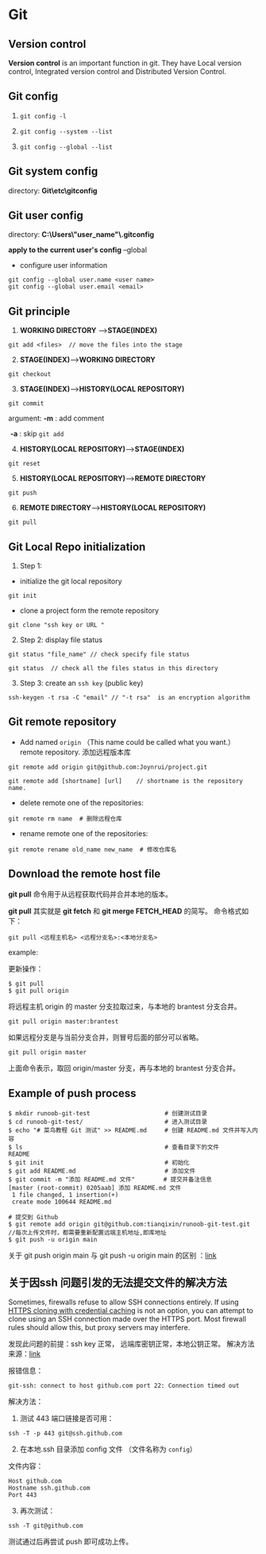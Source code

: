 # Git

## Version control

**Version control** is an important function in git.  They have    Local version control, Integrated version control and Distributed Version Control.





## Git config

1. ```
   git config -l
   ```

2. ```
   git config --system --list
   ```

3. ```
   git config --global --list
   ```



## Git system config

directory:  **Git\etc\gitconfig**

## Git user config

directory: **C:\Users\\"user_name"\\.gitconfig**

**apply to the current user's config**   –global 



- configure user information 

``` 
git config --global user.name <user name>
git config --global user.email <email>
```

## Git principle



1. **WORKING DIRECTORY** ——>**STAGE(INDEX)**

```
git add <files>  // move the files into the stage 
```

2. **STAGE(INDEX)**——>**WORKING DIRECTORY**

```
git checkout  
```

3. **STAGE(INDEX)**——>**HISTORY(LOCAL REPOSITORY)**

```
git commit
```

argument:    **-m** :  add  comment

​					**-a** :   skip    `git add`  

4. **HISTORY(LOCAL REPOSITORY)**——>**STAGE(INDEX)**

```
git reset
```

5. **HISTORY(LOCAL REPOSITORY)**——>**REMOTE DIRECTORY**

```
git push
```

6. **REMOTE DIRECTORY**——>**HISTORY(LOCAL REPOSITORY)**

```
git pull
```

##    Git Local Repo initialization

1. Step 1:

- initialize the git local repository

```
git init
```

- clone a project form the remote repository

```
git clone "ssh key or URL "
```

2. Step 2:   display  file status

```  //
git status "file_name" // check specify file status
```

```
git status  // check all the files status in this directory
```

3. Step 3: create an `ssh key` (public key) 

```
ssh-keygen -t rsa -C "email" // "-t rsa"  is an encryption algorithm
```



## Git remote repository

- Add named  `origin` （This name could be called what you want.） remote repository.   添加远程版本库

```
git remote add origin git@github.com:Joynrui/project.git
```

```
git remote add [shortname] [url]    // shortname is the repository name.
```

- delete remote one of the repositories:

```
git remote rm name  # 删除远程仓库
```

- rename remote one of the repositories:

```
git remote rename old_name new_name  # 修改仓库名
```

## Download the remote host file

**git pull** 命令用于从远程获取代码并合并本地的版本。

**git pull** 其实就是 **git fetch** 和 **git merge FETCH_HEAD** 的简写。 命令格式如下：

```
git pull <远程主机名> <远程分支名>:<本地分支名>
```

example:

更新操作：

```
$ git pull
$ git pull origin
```

将远程主机 origin 的 master 分支拉取过来，与本地的 brantest 分支合并。

```
git pull origin master:brantest
```

如果远程分支是与当前分支合并，则冒号后面的部分可以省略。

```
git pull origin master
```

上面命令表示，取回 origin/master 分支，再与本地的 brantest 分支合并。



## Example of push process

```
$ mkdir runoob-git-test                     # 创建测试目录
$ cd runoob-git-test/                       # 进入测试目录
$ echo "# 菜鸟教程 Git 测试" >> README.md     # 创建 README.md 文件并写入内容
$ ls                                        # 查看目录下的文件
README
$ git init                                  # 初始化
$ git add README.md                         # 添加文件
$ git commit -m "添加 README.md 文件"        # 提交并备注信息
[master (root-commit) 0205aab] 添加 README.md 文件
 1 file changed, 1 insertion(+)
 create mode 100644 README.md

# 提交到 Github
$ git remote add origin git@github.com:tianqixin/runoob-git-test.git  //每次上传文件时，都需要重新配置远端主机地址,即库地址
$ git push -u origin main
```

关于 git push origin main  与 git push -u origin main 的区别 ：[link](https://www.jianshu.com/p/dd864fcee643)

## 关于因ssh 问题引发的无法提交文件的解决方法

Sometimes, firewalls refuse to allow SSH connections entirely. If using [HTTPS cloning with credential caching](https://docs.github.com/en/github/getting-started-with-github/caching-your-github-credentials-in-git) is not an option, you can attempt to clone using an SSH connection made over the HTTPS port. Most firewall rules should allow this, but proxy servers may interfere.

发现此问题的前提：ssh key 正常， 远端库密钥正常，本地公钥正常。 解决方法来源：[link](https://docs.github.com/en/authentication/troubleshooting-ssh/using-ssh-over-the-https-port)

报错信息：

```
git-ssh: connect to host github.com port 22: Connection timed out
```

解决方法：

1. 测试 443 端口链接是否可用：

```
ssh -T -p 443 git@ssh.github.com
```



2. 在本地.ssh 目录添加 config 文件  （文件名称为 `config`）

文件内容：

```
Host github.com
Hostname ssh.github.com
Port 443
```

3. 再次测试：

```
ssh -T git@github.com
```

测试通过后再尝试  push 即可成功上传。
